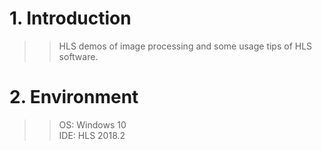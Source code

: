 # 1. Introduction
>>HLS demos of image processing and some usage tips of HLS software.

# 2. Environment
>>OS: Windows 10  
>>IDE: HLS 2018.2
